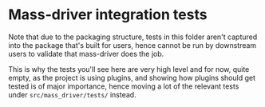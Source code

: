 # Mass-driver integration tests

Note that due to the packaging structure, tests in this folder aren't captured
into the package that's built for users, hence cannot be run by downstream users
to validate that mass-driver does the job.

This is why the tests you'll see here are very high level and for now, quite
empty, as the project is using plugins, and showing how plugins should get
tested is of major importance, hence moving a lot of the relevant tests under
`src/mass_driver/tests/` instead.
